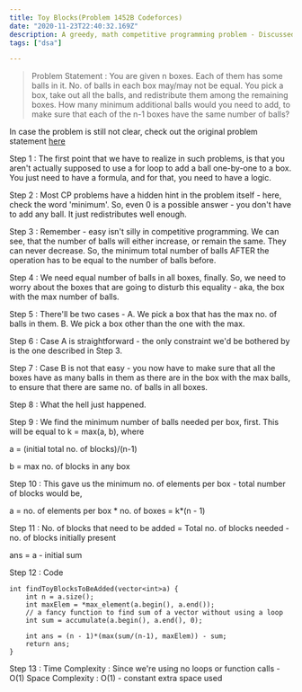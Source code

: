 ```yaml
---
title: Toy Blocks(Problem 1452B Codeforces)
date: "2020-11-23T22:40:32.169Z"
description: A greedy, math competitive programming problem - Discussed in detail in the post
tags: ["dsa"]

---
```


> Problem Statement :  You are given n boxes. Each of them has some balls in it. No. of balls in each box may/may not be equal.
> You pick a box, take out all the balls, and redistribute them among the remaining boxes. How many minimum additional balls would
> you need to add, to make sure that each of the n-1 boxes have the same number of balls?

In case the problem is still not clear, check out the original problem statement [here](https://codeforces.com/problemset/problem/1452/B)

Step 1 : The first point that we have to realize in such problems, is that you aren't actually supposed to use a for loop to add a ball one-by-one to a box.
You just need to have a formula, and for that, you need to have a logic.

Step 2 : Most CP problems have a hidden hint in the problem itself - here, check the word 'minimum'. So, even 0 is a possible answer - you don't have to add any ball. It just redistributes well enough.

Step 3 : Remember - easy isn't silly in competitive programming. We can see, that the number of balls will either increase, or remain the same.
They can never decrease. So, the minimum total number of balls AFTER the operation has to be equal to the number of balls before.

Step 4 : We need equal number of balls in all boxes, finally. So, we need to worry about the boxes that are going to disturb this equality - aka, the box with the max number of balls.

Step 5 : There'll be two cases - 
    A. We pick a box that has the max no. of balls in them. 
    B. We pick a box other than the one with the max.

Step 6 : Case A is straightforward - the only constraint we'd be bothered by is the one described in Step 3.

Step 7 : Case B is not that easy - you now have to make sure that all the boxes have as many balls in them as there are in the
box with the max balls, to ensure that there are same no. of balls in all boxes.

Step 8 : What the hell just happened.

Step 9 : We find the minimum number of balls needed per box, first. This will be equal to k = max(a, b), where

a = (initial total no. of blocks)/(n-1)

b = max no. of blocks in any box 

Step 10 : This gave us the minimum no. of elements per box - total number of blocks would be,

a = no. of elements per box * no. of boxes = k*(n - 1)

Step 11 : No. of blocks that need to be added = Total no. of blocks needed - no. of blocks initially present

ans = a - initial sum

Step 12 : Code

```
int findToyBlocksToBeAdded(vector<int>a) {
    int n = a.size();
    int maxElem = *max_element(a.begin(), a.end());
    // a fancy function to find sum of a vector without using a loop
    int sum = accumulate(a.begin(), a.end(), 0);

    int ans = (n - 1)*(max(sum/(n-1), maxElem)) - sum;
    return ans;
}
```
Step 13 : Time Complexity : Since we're using no loops or function calls - O(1)
Space Complexity : O(1) - constant extra space used
